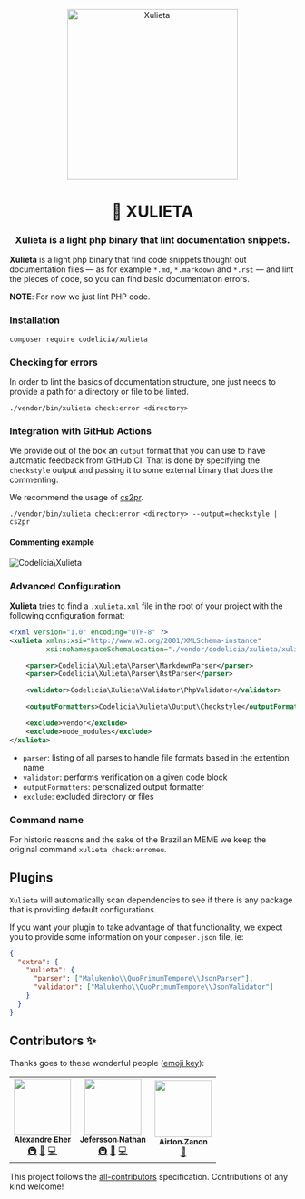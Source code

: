 <p align="center">
  <img src="./meme.jpg" alt="Xulieta" width="300" />
</p>

<h1 align="center"> 🌹 XULIETA </h1>
<h3 align="center"> Xulieta is a light php binary that lint documentation snippets. </h3>

**Xulieta** is a light php binary that find code snippets thought out
documentation files — as for example `*.md`, `*.markdown` and `*.rst`
— and lint the pieces of code, so you can find basic documentation errors.

**NOTE**: For now we just lint PHP code.

### Installation

```shell script
composer require codelicia/xulieta
```

### Checking for errors

In order to lint the basics of documentation structure, one just needs to provide a path for a
directory or file to be linted.

```shell script
./vendor/bin/xulieta check:error <directory>
```

### Integration with GitHub Actions

We provide out  of the box an  `output` format that you can  use to have
automatic  feedback from  GitHub  CI.  That is  done  by specifying  the
`checkstyle` output and passing it to some external binary that does the
commenting.

We recommend the usage of [cs2pr](https://github.com/staabm/annotate-pull-request-from-checkstyle).

```
./vendor/bin/xulieta check:error <directory> --output=checkstyle | cs2pr
```

#### Commenting example

<img src="./github-action.png"  alt="Codelicia\Xulieta" />

### Advanced Configuration

**Xulieta** tries to find a `.xulieta.xml` file in the root of your project
with the following configuration format:

```xml
<?xml version="1.0" encoding="UTF-8" ?>
<xulieta xmlns:xsi="http://www.w3.org/2001/XMLSchema-instance"
         xsi:noNamespaceSchemaLocation="./vendor/codelicia/xulieta/xulieta.xsd">

    <parser>Codelicia\Xulieta\Parser\MarkdownParser</parser>
    <parser>Codelicia\Xulieta\Parser\RstParser</parser>

    <validator>Codelicia\Xulieta\Validator\PhpValidator</validator>

    <outputFormatters>Codelicia\Xulieta\Output\Checkstyle</outputFormatters>

    <exclude>vendor</exclude>
    <exclude>node_modules</exclude>
</xulieta>
```

- `parser`: listing of all parses to handle file formats based in the extention name
- `validator`: performs verification on a given code block
- `outputFormatters`: personalized output formatter
- `exclude`: excluded directory or files

### Command name

For historic reasons and the sake of the Brazilian MEME we keep the original command `xulieta check:erromeu`.

## Plugins

`Xulieta` will automatically scan dependencies to see if there is 
any package that is providing default configurations.

If you want your plugin to take advantage of that functionality,
we expect you to provide some information on your `composer.json`
file, ie:

```json
{
  "extra": {
    "xulieta": {
      "parser": ["Malukenho\\QuoPrimumTempore\\JsonParser"],
      "validator": ["Malukenho\\QuoPrimumTempore\\JsonValidator"]
    }
  }
}
```

## Contributors ✨

Thanks goes to these wonderful people ([emoji key](https://allcontributors.org/docs/en/emoji-key)):

<!-- ALL-CONTRIBUTORS-LIST:START - Do not remove or modify this section -->
<!-- prettier-ignore-start -->
<!-- markdownlint-disable -->
<table>
  <tr>
    <td align="center"><a href="http://about:blank"><img src="https://avatars0.githubusercontent.com/u/398034?v=4" width="100px;" alt=""/><br /><sub><b>Alexandre Eher</b></sub></a><br /><a href="#infra-EHER" title="Infrastructure (Hosting, Build-Tools, etc)">🚇</a> <a href="#maintenance-EHER" title="Maintenance">🚧</a> <a href="https://github.com/codelicia/xulieta/commits?author=EHER" title="Code">💻</a></td>
    <td align="center"><a href="https://twitter.com/malukenho"><img src="https://avatars2.githubusercontent.com/u/3275172?v=4" width="100px;" alt=""/><br /><sub><b>Jefersson Nathan</b></sub></a><br /><a href="#infra-malukenho" title="Infrastructure (Hosting, Build-Tools, etc)">🚇</a> <a href="#maintenance-malukenho" title="Maintenance">🚧</a> <a href="https://github.com/codelicia/xulieta/commits?author=malukenho" title="Code">💻</a></td>
    <td align="center"><a href="https://airton.dev"><img src="https://avatars1.githubusercontent.com/u/6540546?v=4" width="100px;" alt=""/><br /><sub><b>Airton Zanon</b></sub></a><br /><a href="https://github.com/codelicia/xulieta/pulls?q=is%3Apr+reviewed-by%3Aairtonzanon" title="Reviewed Pull Requests">👀</a></td>
  </tr>
</table>

<!-- markdownlint-enable -->
<!-- prettier-ignore-end -->
<!-- ALL-CONTRIBUTORS-LIST:END -->

This project follows the [all-contributors](https://github.com/all-contributors/all-contributors) specification. Contributions of any kind welcome!
